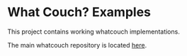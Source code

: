 What Couch? Examples
====================
This project contains working whatcouch implementations.

The main whatcouch repository is located [here][1].

[1]: https://github.com/BlueDragonX/whatcouch	"whatcouch at github"
